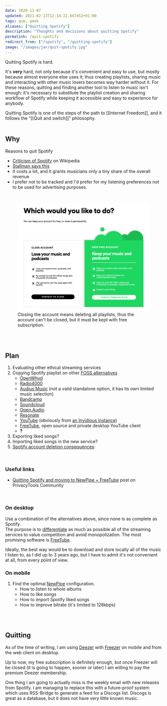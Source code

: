 ```yaml
---
date: 2020-11-07
updated: 2021-02-13T12:14:22.647452+01:00
tags: qsm, geek
aliases: ["Quitting Spotify"]
description: "Thoughts and decisions about quitting Spotify"
permalink: /quit-spotify
redirect_from: ["/spotify", "/quitting-spotify"]
image: "/images/jar/quit-spotify.jpg"
---
```

Quitting Spotify is hard.

It's **very** hard, not only because it's convenient and easy to use, but mostly because almost everyone else uses it; thus creating playlists, sharing music and interacting with other music lovers becomes way harder without it. For these reasons, quitting and finding another tool to listen to music isn't enough: it's necessary to substitute the playlist creation and sharing workflow of Spotify while keeping it accessible and easy to experience for anybody.

<div class="blue box">
	Quitting Spotify is one of the steps of the path to [[Internet Freedom]], and it follows the “[[Quit and switch]]” philosophy.
</div>

<br>

## Why

Reasons to quit Spotify

- [Criticism of Spotify](https://en.m.wikipedia.org/wiki/Criticism_of_Spotify) on Wikipedia
- [Stallman says this](https://stallman.org/spotify.html "Quit Spotify on Richard Stallman's website")
- It costs a lot, and it grants musicians only a tiny share of the overall revenue
- I prefer not to be tracked and I'd prefer for my listening preferences not to be used for advertising purposes.

<br>

<figure>
	<img src="/images/Spotify-close-account.jpg" title="repercussions of closing Spotify account" alt="repercussions of closing Spotify account" />
	<figcaption>
		Closing the account means deleting all playlists, thus the account can't be closed, but it must be kept with free subscription.
	</figcaption>
</figure>

<br>
<br>

## Plan

1. Evaluating other ethical streaming services
1. Copying Spotify playlist on other [FOSS alternatives](https://alternativeto.net/software/spotify/?license=opensource "Open Source alternatives to Spotify")
	- [OpenWhyd](https://openwhyd.org "OpenWhyd official website")
	- [Radio4000](https://radio4000.com/ "R4000 official website")
	- [Audius Music](https://audius.co/ "Audius Music official website") (not a valid standalone option, it has its own limited music selection)
	- [Bandcamp](https://bandcamp.com "Bandcamp official website")
	- [Soundcloud](https://soundcloud.com)
	- [Open.Audio](https://open.audio)
	- [Resonate](https://resonate.is)
	- [YouTube](https://yewtu.be "Yewtube, a YouTube alternative client") (obviously from [an Invidious instance](https://github.com/iv-org/invidious "Invidious GitHub repository"))
	- [FreeTube](https://freetubeapp.io "FreeTube"), open source and private desktop YouTube client
	- **?**
1. Exporting liked songs?
2. Importing liked songs in the new service?
3. [Spotify account deletion consequences](https://community.spotify.com/t5/Spotify-Answers/How-do-I-close-my-Spotify-Account/ta-p/4663172 "How Do I close my Spotify Account - Spotify Support"):

<br>

### Useful links

- [Quitting Spotify and moving to NewPipe + FreeTube](https://forum.privacytools.io/t/quitting-spotify-and-moving-to-newpipe-freetube/4935 "Quitting Spotify and moving to NewPipe + FreeTube") post on PrivacyTools Community

<br>

### On desktop

Use a combination of the alternatives above, since none is as complete as Spotify.\
The purpose is to <u>differentiate</u> as much as possible all of the streaming services to value competition and avoid monopolization. The most promising software is [FreeTube](https://freetubeapp.io "FreeTube").

Ideally, the best way would be to download and store locally all of the music I listen to, as I did up to 3 years ago, but I have to admit it's not convenient at all, from every point of view.

### On mobile

1. Find the optimal [NewPipe](https://newpipe.schabi.org/ "NewPipe official website") configuration.
	- How to listen to whole albums
	- How to like songs
	- How to import Spotify liked songs
	- How to improve bitrate (it's limited to 128kbps)

<br>
<br>

## Quitting

As of the time of writing, I am using [Deezer](https://deezer.com "Deezer") with [Freezer](https://freezer.life "Freezer") on mobile and from the web client on desktop.

Up to now, my free subscription is definitely enough, but once Freezer will be closed (it is going to happen, sooner or later) I am willing to pay the premium Deezer membership.

One thing I am going to actually miss is the weekly email with new releases from Spotify. I am managing to replace this with a future-proof system which uses RSS-Bridge to generate a feed for a Discogs list. Discogs is great as a database, but it does not have very little known music.